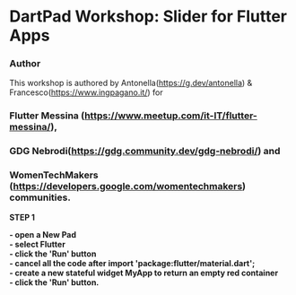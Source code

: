 # DartPad Workshop: Slider for Flutter Apps

### Author

This workshop is authored by Antonella(https://g.dev/antonella) & Francesco(https://www.ingpagano.it/)  for <br> 
### Flutter Messina (https://www.meetup.com/it-IT/flutter-messina/),<br>
### GDG Nebrodi(https://gdg.community.dev/gdg-nebrodi/) and <br>
### WomenTechMakers (https://developers.google.com/womentechmakers) communities.<br>


**STEP 1**

**- open a New Pad** <br> 
**- select Flutter** <br>
**- click the 'Run' button** <br>
**- cancel all the code after import 'package:flutter/material.dart';**<br>
**- create a new stateful widget MyApp to return an empty red container**<br>
**- click the 'Run' button.**

